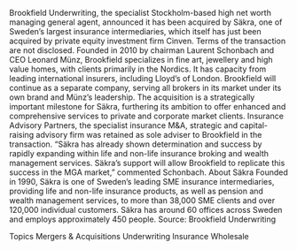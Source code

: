 Brookfield Underwriting, the specialist Stockholm-based high net worth managing general agent, announced it has been acquired by Säkra, one of Sweden’s largest insurance intermediaries, which itself has just been acquired by private equity investment firm Cinven.
Terms of the transaction are not disclosed.
Founded in 2010 by chairman Laurent Schonbach and CEO Leonard Münz, Brookfield specializes in fine art, jewellery and high value homes, with clients primarily in the Nordics. It has capacity from leading international insurers, including Lloyd’s of London. Brookfield will continue as a separate company, serving all brokers in its market under its own brand and Münz’s leadership.
The acquisition is a strategically important milestone for Säkra, furthering its ambition to offer enhanced and comprehensive services to private and corporate market clients.
Insurance Advisory Partners, the specialist insurance M&A, strategic and capital-raising advisory firm was retained as sole adviser to Brookfield in the transaction.
“Säkra has already shown determination and success by rapidly expanding within life and non-life insurance broking and wealth management services. Säkra’s support will allow Brookfield to replicate this success in the MGA market,” commented Schonbach.
About Säkra
Founded in 1990, Säkra is one of Sweden’s leading SME insurance intermediaries, providing life and non-life insurance products, as well as pension and wealth management services, to more than 38,000 SME clients and over 120,000 individual customers. Säkra has around 60 offices across Sweden and employs approximately 450 people.
Source: Brookfield Underwriting

Topics
Mergers & Acquisitions
Underwriting
Insurance Wholesale
